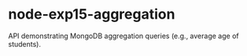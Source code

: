 # node-exp15-aggregation
API demonstrating MongoDB aggregation queries (e.g., average age of students).
